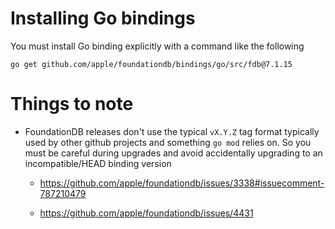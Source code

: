 # Installing Go bindings

You must install Go binding explicitly with a command like the following

    go get github.com/apple/foundationdb/bindings/go/src/fdb@7.1.15

# Things to note

- FoundationDB releases don't use the typical `vX.Y.Z` tag format typically used by other github projects and something `go mod` relies on. So you must be careful during upgrades and avoid accidentally upgrading to an incompatible/HEAD binding version

    - https://github.com/apple/foundationdb/issues/3338#issuecomment-787210479

    - https://github.com/apple/foundationdb/issues/4431
